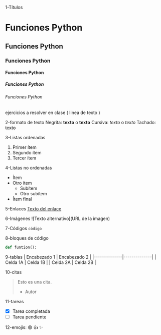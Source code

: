1-Títulos
# Funciones Python
## Funciones Python
### Funciones Python
#### Funciones Python
##### Funciones Python
###### Funciones Python

ejercicios a resolver en clase ( linea de texto )

2-formato de texto
    Negrita: **texto** o __texto__
    Cursiva: *texto* o _texto_
    Tachado: ~~texto~~

3-Listas ordenadas
1. Primer ítem
2. Segundo ítem
3. Tercer ítem

4-Listas no ordenadas
- Ítem
- Otro ítem
  * Subítem
  * Otro subítem
- Ítem final

5-Enlaces
[Texto del enlace](URL)

6-Imágenes
![Texto alternativo](URL de la imagen)

7-Códigos
`` código ``

8-bloques de código
```python
def funtion():
```

9-tablas
| Encabezado 1 | Encabezado 2 |
|--------------|--------------|
| Celda 1A     | Celda 1B     |
| Celda 2A     | Celda 2B     |

10-citas
> Esto es una cita.
> - Autor

11-tareas
- [x] Tarea completada
- [ ] Tarea pendiente

12-emojis:
:smile: :+1: :sparkles:

